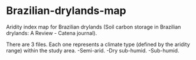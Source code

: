 # Brazilian-drylands-map
Aridity index map for Brazilian drylands (Soil carbon storage in Brazilian drylands: A Review - Catena journal).

There are 3 files. Each one represents a climate type (defined by the aridity range) within the study area.
-Semi-arid.
-Dry sub-humid.
-Sub-humid.
